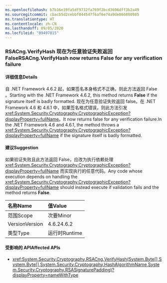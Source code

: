 ```yaml
---
ms.openlocfilehash: b7b16e39fa5df9732fa769f2bcd3696dff3b2a49
ms.sourcegitcommit: cbacb5d2cebbf044547f6af6e74a9de866800985
ms.translationtype: HT
ms.contentlocale: zh-CN
ms.lasthandoff: 09/05/2020
ms.locfileid: "89497815"
---
```

### <a name="rsacngverifyhash-now-returns-false-for-any-verification-failure"></a><span data-ttu-id="438fc-101">RSACng.VerifyHash 现在为任意验证失败返回 False</span><span class="sxs-lookup"><span data-stu-id="438fc-101">RSACng.VerifyHash now returns False for any verification failure</span></span>

#### <a name="details"></a><span data-ttu-id="438fc-102">详细信息</span><span class="sxs-lookup"><span data-stu-id="438fc-102">Details</span></span>

<span data-ttu-id="438fc-103">自 .NET Framework 4.6.2 起，如果签名本身格式不正确，则此方法返回 False  。</span><span class="sxs-lookup"><span data-stu-id="438fc-103">Starting with the .NET Framework 4.6.2, this method returns **False** if the signature itself is badly formatted.</span></span> <span data-ttu-id="438fc-104">现在为任意验证失败返回 false。在 .NET Framework 4.6 和 4.6.1 中，如果签名格式错误，则此方法引发 <xref:System.Security.Cryptography.CryptographicException?displayProperty=fullName>。</span><span class="sxs-lookup"><span data-stu-id="438fc-104">It now returns false for any verification failure.In the .NET Framework 4.6 and 4.6.1, the method throws a <xref:System.Security.Cryptography.CryptographicException?displayProperty=fullName> if the signature itself is badly formatted.</span></span>

#### <a name="suggestion"></a><span data-ttu-id="438fc-105">建议</span><span class="sxs-lookup"><span data-stu-id="438fc-105">Suggestion</span></span>

<span data-ttu-id="438fc-106">如果验证失败且此方法返回 False，应改为执行依赖处理 <xref:System.Security.Cryptography.CryptographicException?displayProperty=fullName> 而实现执行的任意代码。</span><span class="sxs-lookup"><span data-stu-id="438fc-106">Any code whose execution depends on handling the <xref:System.Security.Cryptography.CryptographicException?displayProperty=fullName> should instead execute if validation fails and the method returns **False**.</span></span>

| <span data-ttu-id="438fc-107">名称</span><span class="sxs-lookup"><span data-stu-id="438fc-107">Name</span></span>    | <span data-ttu-id="438fc-108">值</span><span class="sxs-lookup"><span data-stu-id="438fc-108">Value</span></span>       |
|:--------|:------------|
| <span data-ttu-id="438fc-109">范围</span><span class="sxs-lookup"><span data-stu-id="438fc-109">Scope</span></span>   |<span data-ttu-id="438fc-110">次要</span><span class="sxs-lookup"><span data-stu-id="438fc-110">Minor</span></span>|
|<span data-ttu-id="438fc-111">Version</span><span class="sxs-lookup"><span data-stu-id="438fc-111">Version</span></span>|<span data-ttu-id="438fc-112">4.6.2</span><span class="sxs-lookup"><span data-stu-id="438fc-112">4.6.2</span></span>|
|<span data-ttu-id="438fc-113">类型</span><span class="sxs-lookup"><span data-stu-id="438fc-113">Type</span></span>|<span data-ttu-id="438fc-114">运行时</span><span class="sxs-lookup"><span data-stu-id="438fc-114">Runtime</span></span>|

#### <a name="affected-apis"></a><span data-ttu-id="438fc-115">受影响的 API</span><span class="sxs-lookup"><span data-stu-id="438fc-115">Affected APIs</span></span>

- <xref:System.Security.Cryptography.RSACng.VerifyHash(System.Byte[],System.Byte[],System.Security.Cryptography.HashAlgorithmName,System.Security.Cryptography.RSASignaturePadding)?displayProperty=nameWithType>

<!--

#### Affected APIs

- `M:System.Security.Cryptography.RSACng.VerifyHash(System.Byte[],System.Byte[],System.Security.Cryptography.HashAlgorithmName,System.Security.Cryptography.RSASignaturePadding)`

-->
